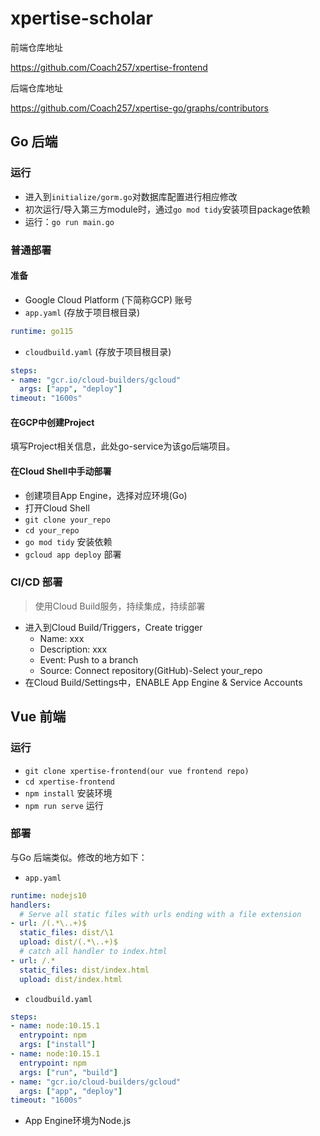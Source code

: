 # xpertise-scholar

前端仓库地址

https://github.com/Coach257/xpertise-frontend

后端仓库地址

https://github.com/Coach257/xpertise-go/graphs/contributors



## Go 后端

### 运行

- 进入到`initialize/gorm.go`对数据库配置进行相应修改
- 初次运行/导入第三方module时，通过`go mod tidy`安装项目package依赖
- 运行：`go run main.go`

### 普通部署

#### 准备

- Google Cloud Platform (下简称GCP) 账号
- `app.yaml` (存放于项目根目录)

```yaml
runtime: go115
```

- `cloudbuild.yaml` (存放于项目根目录)

```yaml
steps:
- name: "gcr.io/cloud-builders/gcloud"
  args: ["app", "deploy"]
timeout: "1600s"
```

#### 在GCP中创建Project

填写Project相关信息，此处go-service为该go后端项目。

#### 在Cloud Shell中手动部署

- 创建项目App Engine，选择对应环境(Go)
- 打开Cloud Shell
- `git clone your_repo`
- `cd your_repo`
- `go mod tidy` 安装依赖
- `gcloud app deploy` 部署

### CI/CD 部署

> 使用Cloud Build服务，持续集成，持续部署

- 进入到Cloud Build/Triggers，Create trigger
  - Name: xxx
  - Description: xxx
  - Event: Push to a branch
  - Source: Connect repository(GitHub)-Select your_repo
- 在Cloud Build/Settings中，ENABLE App Engine & Service Accounts

## Vue 前端

### 运行

- `git clone xpertise-frontend(our vue frontend repo)`
- `cd xpertise-frontend`
- `npm install` 安装环境
- `npm run serve` 运行

### 部署

与Go 后端类似。修改的地方如下：

- `app.yaml`

```yaml
runtime: nodejs10
handlers:
  # Serve all static files with urls ending with a file extension
- url: /(.*\..+)$ 
  static_files: dist/\1
  upload: dist/(.*\..+)$
  # catch all handler to index.html
- url: /.*
  static_files: dist/index.html
  upload: dist/index.html
```

- `cloudbuild.yaml`

```yaml
steps:
- name: node:10.15.1
  entrypoint: npm
  args: ["install"]
- name: node:10.15.1
  entrypoint: npm
  args: ["run", "build"]
- name: "gcr.io/cloud-builders/gcloud"
  args: ["app", "deploy"]
timeout: "1600s"
```

- App Engine环境为Node.js
